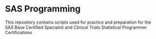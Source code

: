 # SAS Programming
This repository contains scripts used for practice and preparation for the SAS Base Certified Specialist and Clinical Trials Statistical Programmer Certifications
